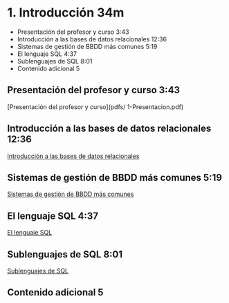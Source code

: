 # 1. Introducción 34m
   * Presentación del profesor y curso 3:43 
   * Introducción a las bases de datos relacionales 12:36 
   * Sistemas de gestión de BBDD más comunes 5:19 
   * El lenguaje SQL 4:37 
   * Sublenguajes de SQL 8:01 
   * Contenido adicional 5
   
   
## Presentación del profesor y curso 3:43 

[Presentación del profesor y curso](pdfs/ 1-Presentacion.pdf)

## Introducción a las bases de datos relacionales 12:36 

[Introducción a las bases de datos relacionales](pdfs/2-introducción.pdf)

## Sistemas de gestión de BBDD más comunes 5:19 

[Sistemas de gestión de BBDD más comunes](pdfs/3-sistemas-gestion-bbdd.pdf)

## El lenguaje SQL 4:37 

[El lenguaje SQL](pdfs/4-lenguaje-sql.pdf)

## Sublenguajes de SQL 8:01 

[Sublenguajes de SQL](pdfs/5-sublenguajes-sql.pdf)

## Contenido adicional 5   
